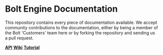 # Bolt Engine Documentation

This repository contains every piece of documentation available. We accept community contributions to the documentation, either by being a member of the Bolt 'Customers' team here or by forking the repository and sending us a pull request.


**[API](Api.md)**
**[Wiki](Wiki/Wiki.md)**
**[Tutorial](Tutorial/Chapter1.md)**